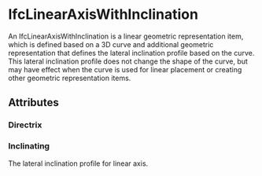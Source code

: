 # IfcLinearAxisWithInclination

An IfcLinearAxisWithInclination is a linear geometric representation item, which is defined based on a 3D curve and additional geometric representation that defines the lateral inclination profile based on the curve. This lateral inclination profile does not change the shape of the curve, but may have effect when the curve is used for linear placement or creating other geometric representation items.

## Attributes

### Directrix


### Inclinating
The lateral inclination profile for linear axis.
